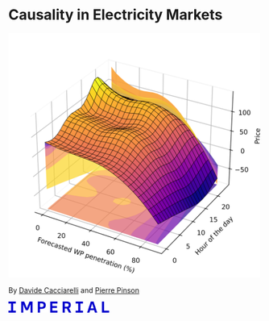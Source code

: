# Causality in Electricity Markets

<img src="penetration_apx.png" alt="Cover Image" width="500"/>

By  [Davide Cacciarelli](https://sites.google.com/view/dcacciarelli) and [Pierre Pinson](https://pierrepinson.com/)

<img src="imperial_logo.png" alt="University Logo" width="200"/>
